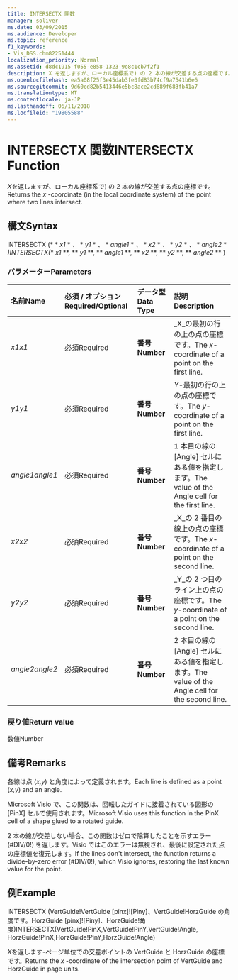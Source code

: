 ```yaml
---
title: INTERSECTX 関数
manager: soliver
ms.date: 03/09/2015
ms.audience: Developer
ms.topic: reference
f1_keywords:
- Vis_DSS.chm82251444
localization_priority: Normal
ms.assetid: d8dc1915-f055-e858-1323-9e8c1cb7f2f1
description: X を返しますが、ローカル座標系で) の 2 本の線が交差する点の座標です。
ms.openlocfilehash: ea5a08f25f3e45dab3fe3fd83b74cf9a7541b6e6
ms.sourcegitcommit: 9d60cd82b5413446e5bc8ace2cd689f683fb41a7
ms.translationtype: MT
ms.contentlocale: ja-JP
ms.lasthandoff: 06/11/2018
ms.locfileid: "19805588"
---
```

# <a name="intersectx-function"></a><span data-ttu-id="2a026-103">INTERSECTX 関数</span><span class="sxs-lookup"><span data-stu-id="2a026-103">INTERSECTX Function</span></span>

<span data-ttu-id="2a026-104">*X*を返しますが、ローカル座標系で) の 2 本の線が交差する点の座標です。</span><span class="sxs-lookup"><span data-stu-id="2a026-104">Returns the  *x*  -coordinate (in the local coordinate system) of the point where two lines intersect.</span></span> 
  
## <a name="syntax"></a><span data-ttu-id="2a026-105">構文</span><span class="sxs-lookup"><span data-stu-id="2a026-105">Syntax</span></span>

<span data-ttu-id="2a026-106">INTERSECTX (* * *x1* * *、* * *y1* * *、* * *angle1* * *、* * *x2* * *、* * *y2* * *、* * *angle2* * *)</span><span class="sxs-lookup"><span data-stu-id="2a026-106">INTERSECTX(** *x1* **, ** *y1* **, ** *angle1* **, ** *x2* **, ** *y2* **, ** *angle2* ** )</span></span> 
  
### <a name="parameters"></a><span data-ttu-id="2a026-107">パラメーター</span><span class="sxs-lookup"><span data-stu-id="2a026-107">Parameters</span></span>

|<span data-ttu-id="2a026-108">**名前**</span><span class="sxs-lookup"><span data-stu-id="2a026-108">**Name**</span></span>|<span data-ttu-id="2a026-109">**必須 / オプション**</span><span class="sxs-lookup"><span data-stu-id="2a026-109">**Required/Optional**</span></span>|<span data-ttu-id="2a026-110">**データ型**</span><span class="sxs-lookup"><span data-stu-id="2a026-110">**Data Type**</span></span>|<span data-ttu-id="2a026-111">**説明**</span><span class="sxs-lookup"><span data-stu-id="2a026-111">**Description**</span></span>|
|:-----|:-----|:-----|:-----|
| <span data-ttu-id="2a026-112">_x1_</span><span class="sxs-lookup"><span data-stu-id="2a026-112">_x1_</span></span> <br/> |<span data-ttu-id="2a026-113">必須</span><span class="sxs-lookup"><span data-stu-id="2a026-113">Required</span></span>  <br/> |<span data-ttu-id="2a026-114">**番号**</span><span class="sxs-lookup"><span data-stu-id="2a026-114">**Number**</span></span> <br/> |<span data-ttu-id="2a026-115">_X_の最初の行の上の点の座標です。</span><span class="sxs-lookup"><span data-stu-id="2a026-115">The  _x_-coordinate of a point on the first line.</span></span>  <br/> |
| <span data-ttu-id="2a026-116">_y1_</span><span class="sxs-lookup"><span data-stu-id="2a026-116">_y1_</span></span> <br/> |<span data-ttu-id="2a026-117">必須</span><span class="sxs-lookup"><span data-stu-id="2a026-117">Required</span></span>  <br/> |<span data-ttu-id="2a026-118">**番号**</span><span class="sxs-lookup"><span data-stu-id="2a026-118">**Number**</span></span> <br/> |<span data-ttu-id="2a026-119">_Y_-最初の行の上の点の座標です。</span><span class="sxs-lookup"><span data-stu-id="2a026-119">The  _y_-coordinate of a point on the first line.</span></span>  <br/> |
| <span data-ttu-id="2a026-120">_angle1_</span><span class="sxs-lookup"><span data-stu-id="2a026-120">_angle1_</span></span> <br/> |<span data-ttu-id="2a026-121">必須</span><span class="sxs-lookup"><span data-stu-id="2a026-121">Required</span></span>  <br/> |<span data-ttu-id="2a026-122">**番号**</span><span class="sxs-lookup"><span data-stu-id="2a026-122">**Number**</span></span> <br/> | <span data-ttu-id="2a026-123">1 本目の線の [Angle] セルにある値を指定します。</span><span class="sxs-lookup"><span data-stu-id="2a026-123">The value of the Angle cell for the first line.</span></span>  <br/> |
| <span data-ttu-id="2a026-124">_x2_</span><span class="sxs-lookup"><span data-stu-id="2a026-124">_x2_</span></span> <br/> |<span data-ttu-id="2a026-125">必須</span><span class="sxs-lookup"><span data-stu-id="2a026-125">Required</span></span>  <br/> |<span data-ttu-id="2a026-126">**番号**</span><span class="sxs-lookup"><span data-stu-id="2a026-126">**Number**</span></span> <br/> |<span data-ttu-id="2a026-127">_X_の 2 番目の線上の点の座標です。</span><span class="sxs-lookup"><span data-stu-id="2a026-127">The  _x_-coordinate of a point on the second line.</span></span>  <br/> |
| <span data-ttu-id="2a026-128">_y2_</span><span class="sxs-lookup"><span data-stu-id="2a026-128">_y2_</span></span> <br/> |<span data-ttu-id="2a026-129">必須</span><span class="sxs-lookup"><span data-stu-id="2a026-129">Required</span></span>  <br/> |<span data-ttu-id="2a026-130">**番号**</span><span class="sxs-lookup"><span data-stu-id="2a026-130">**Number**</span></span> <br/> |<span data-ttu-id="2a026-131">_Y_の 2 つ目のライン上の点の座標です。</span><span class="sxs-lookup"><span data-stu-id="2a026-131">The  _y_-coordinate of a point on the second line.</span></span>  <br/> |
| <span data-ttu-id="2a026-132">_angle2_</span><span class="sxs-lookup"><span data-stu-id="2a026-132">_angle2_</span></span> <br/> |<span data-ttu-id="2a026-133">必須</span><span class="sxs-lookup"><span data-stu-id="2a026-133">Required</span></span>  <br/> |<span data-ttu-id="2a026-134">**番号**</span><span class="sxs-lookup"><span data-stu-id="2a026-134">**Number**</span></span> <br/> |<span data-ttu-id="2a026-135">2 本目の線の [Angle] セルにある値を指定します。</span><span class="sxs-lookup"><span data-stu-id="2a026-135">The value of the Angle cell for the second line.</span></span>  <br/> |
   
### <a name="return-value"></a><span data-ttu-id="2a026-136">戻り値</span><span class="sxs-lookup"><span data-stu-id="2a026-136">Return value</span></span>

<span data-ttu-id="2a026-137">数値</span><span class="sxs-lookup"><span data-stu-id="2a026-137">Number</span></span>
  
## <a name="remarks"></a><span data-ttu-id="2a026-138">備考</span><span class="sxs-lookup"><span data-stu-id="2a026-138">Remarks</span></span>

<span data-ttu-id="2a026-139">各線は点 (*x,y*) と角度によって定義されます。</span><span class="sxs-lookup"><span data-stu-id="2a026-139">Each line is defined as a point (*x,y*) and an angle.</span></span> 
  
<span data-ttu-id="2a026-140">Microsoft Visio で、この関数は、回転したガイドに接着されている図形の [PinX] セルで使用されます。</span><span class="sxs-lookup"><span data-stu-id="2a026-140">Microsoft Visio uses this function in the PinX cell of a shape glued to a rotated guide.</span></span> 
  
<span data-ttu-id="2a026-141">2 本の線が交差しない場合、この関数はゼロで除算したことを示すエラー (#DIV/0!) を返します。Visio ではこのエラーは無視され、最後に設定された点の座標値を復元します。</span><span class="sxs-lookup"><span data-stu-id="2a026-141">If the lines don't intersect, the function returns a divide-by-zero error (#DIV/0!), which Visio ignores, restoring the last known value for the point.</span></span> 
  
## <a name="example"></a><span data-ttu-id="2a026-142">例</span><span class="sxs-lookup"><span data-stu-id="2a026-142">Example</span></span>

<span data-ttu-id="2a026-143">INTERSECTX (VertGuide!VertGuide [pinx]![Piny]、VertGuide!HorzGuide の角度です。HorzGuide [pinx]![Piny]、HorzGuide!角度)</span><span class="sxs-lookup"><span data-stu-id="2a026-143">INTERSECTX(VertGuide!PinX,VertGuide!PinY,VertGuide!Angle, HorzGuide!PinX,HorzGuide!PinY,HorzGuide!Angle)</span></span> 
  
<span data-ttu-id="2a026-144">*X*を返します-ページ単位での交差ポイントの VertGuide と HorzGuide の座標です。</span><span class="sxs-lookup"><span data-stu-id="2a026-144">Returns the  *x*  -coordinate of the intersection point of VertGuide and HorzGuide in page units.</span></span> 
  

